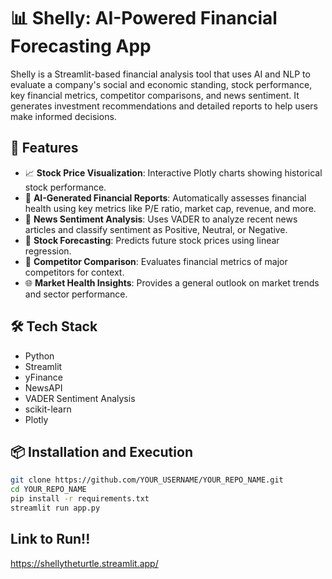 # 📊 Shelly: AI-Powered Financial Forecasting App

Shelly is a Streamlit-based financial analysis tool that uses AI and NLP to evaluate a company's social and economic standing, stock performance, key financial metrics, competitor comparisons, and news sentiment. It generates investment recommendations and detailed reports to help users make informed decisions.

## 🚀 Features

- 📈 **Stock Price Visualization**: Interactive Plotly charts showing historical stock performance.
- 🧠 **AI-Generated Financial Reports**: Automatically assesses financial health using key metrics like P/E ratio, market cap, revenue, and more.
- 📰 **News Sentiment Analysis**: Uses VADER to analyze recent news articles and classify sentiment as Positive, Neutral, or Negative.
- 🔮 **Stock Forecasting**: Predicts future stock prices using linear regression.
- 🏢 **Competitor Comparison**: Evaluates financial metrics of major competitors for context.
- 🌐 **Market Health Insights**: Provides a general outlook on market trends and sector performance.

## 🛠️ Tech Stack

- Python
- Streamlit
- yFinance
- NewsAPI
- VADER Sentiment Analysis
- scikit-learn
- Plotly

## 📦 Installation and Execution 

```bash
git clone https://github.com/YOUR_USERNAME/YOUR_REPO_NAME.git
cd YOUR_REPO_NAME
pip install -r requirements.txt
streamlit run app.py
```
## Link to Run!!
https://shellytheturtle.streamlit.app/
